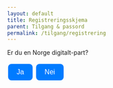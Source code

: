 ```yaml
---
layout: default
title: Registreringsskjema
parent: Tilgang & passord
permalink: /tilgang/registrering
---
```


Er du en Norge digitalt-part?

<!-- HTML and JavaScript to add buttons and functionality -->
<style>
  .modern-button {
    background-color: #007BFF;
    border: none;
    color: white;
    padding: 10px 20px;
    text-align: center;
    text-decoration: none;
    display: inline-block;
    font-size: 16px;
    margin: 4px 2px;
    cursor: pointer;
    border-radius: 8px;
    transition: background-color 0.3s;
  }

  .modern-button:hover {
    background-color: #0056b3;
  }

  #iframeContainer, #messageContainer {
    margin-top: 20px;
    height: 100vh;
  }

  #iframeContainer iframe {
    width: 100%;
    height: 100%;
    border: none;
  }
</style>

<button class="modern-button" onclick="showIframe()">Ja</button>
<button class="modern-button" onclick="showMessage()">Nei</button>

<div id="iframeContainer" style="display: none;">
  <iframe src="https://www.geonorge.no/NDUserForm/"></iframe>
</div>
<div id="messageContainer" style="display: none;">
  <p>Brukertilganger er kun for Norge digitalt parter. Om du er student ber vi deg kontakte ansvarlig ved ditt universitet / høgskole</p>
</div>

<script>
  function showIframe() {
    document.getElementById('iframeContainer').style.display = 'block';
    document.getElementById('messageContainer').style.display = 'none';
  }

  function showMessage() {
    document.getElementById('iframeContainer').style.display = 'none';
    document.getElementById('messageContainer').style.display = 'block';
  }
</script>


